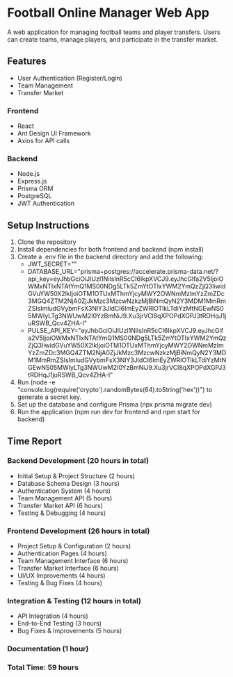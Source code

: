 # Football Online Manager Web App

A web application for managing football teams and player transfers. Users can create teams, manage players, and participate in the transfer market.

## Features

- User Authentication (Register/Login)
- Team Management
- Transfer Market

### Frontend

- React
- Ant Design UI Framework
- Axios for API calls

### Backend

- Node.js
- Express.js
- Prisma ORM
- PostgreSQL
- JWT Authentication

## Setup Instructions

1. Clone the repository
2. Install dependencies for both frontend and backend (npm install)
3. Create a .env file in the backend directory and add the following:
   - JWT_SECRET="<generated secret key>"
   - DATABASE_URL="prisma+postgres://accelerate.prisma-data.net/?api_key=eyJhbGciOiJIUzI1NiIsInR5cCI6IkpXVCJ9.eyJhcGlfa2V5IjoiOWMxNTIxNTAtYmQ1MS00NDg5LTk5ZmYtOTIxYWM2YmQzZjQ3IiwidGVuYW50X2lkIjoiOTM1OTUxMThmYjcyMWY2OWNmMzlmYzZmZDc3MGQ4ZTM2NjA0ZjJkMzc3MzcwNzkzMjBiNmQyN2Y3MDM1MmRmZSIsImludGVybmFsX3NlY3JldCI6ImEyZWRlOTlkLTdiYzMtNGEwNS05MWIyLTg3NWUwM2I0YzBmNiJ9.Xu3jrVCl8qXPOPdXGPJ3tRDHqJ1juRSWB_Qcv4ZHA-I"
   - PULSE_API_KEY="eyJhbGciOiJIUzI1NiIsInR5cCI6IkpXVCJ9.eyJhcGlfa2V5IjoiOWMxNTIxNTAtYmQ1MS00NDg5LTk5ZmYtOTIxYWM2YmQzZjQ3IiwidGVuYW50X2lkIjoiOTM1OTUxMThmYjcyMWY2OWNmMzlmYzZmZDc3MGQ4ZTM2NjA0ZjJkMzc3MzcwNzkzMjBiNmQyN2Y3MDM1MmRmZSIsImludGVybmFsX3NlY3JldCI6ImEyZWRlOTlkLTdiYzMtNGEwNS05MWIyLTg3NWUwM2I0YzBmNiJ9.Xu3jrVCl8qXPOPdXGPJ3tRDHqJ1juRSWB_Qcv4ZHA-I"
4. Run (node -e "console.log(require('crypto').randomBytes(64).toString('hex'))") to generate a secret key.
5. Set up the database and configure Prisma (npx prisma migrate dev)
6. Run the application (npm run dev for frontend and npm start for backend)

## Time Report

### Backend Development (20 hours in total)

- Initial Setup & Project Structure (2 hours)
- Database Schema Design (3 hours)
- Authentication System (4 hours)
- Team Management API (5 hours)
- Transfer Market API (6 hours)
- Testing & Debugging (4 hours)

### Frontend Development (26 hours in total)

- Project Setup & Configuration (2 hours)
- Authentication Pages (4 hours)
- Team Management Interface (6 hours)
- Transfer Market Interface (6 hours)
- UI/UX Improvements (4 hours)
- Testing & Bug Fixes (4 hours)

### Integration & Testing (12 hours in total)

- API Integration (4 hours)
- End-to-End Testing (3 hours)
- Bug Fixes & Improvements (5 hours)

### Documentation (1 hour)

### Total Time: 59 hours
